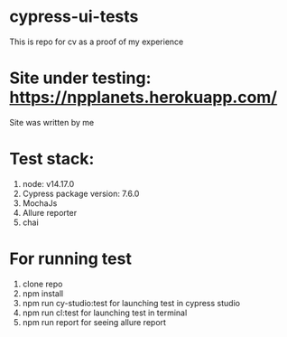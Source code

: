 # cypress-ui-tests
This is repo for cv as a proof of my experience 
# Site under testing: https://npplanets.herokuapp.com/     
Site was written by me
# Test stack: 
1. node: v14.17.0
2. Cypress package version: 7.6.0
3. MochaJs
4. Allure reporter
5. chai

# For running test 
1. clone repo 
2. npm install 
3. npm run cy-studio:test for launching test in cypress studio
4. npm run cl:test for launching test in terminal 
5. npm run report for seeing allure report


